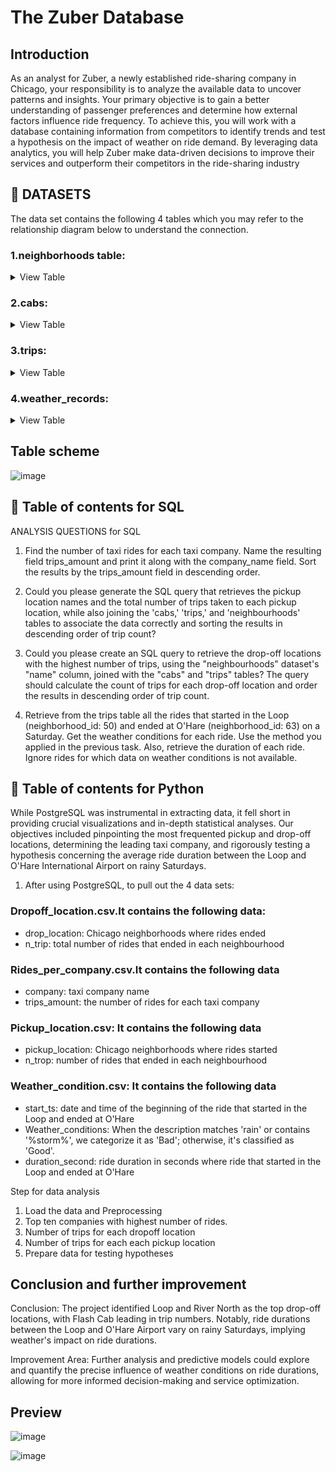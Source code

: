 # The Zuber Database
## Introduction
As an analyst for Zuber, a newly established ride-sharing company in Chicago, your responsibility is to analyze the available data to uncover patterns and insights. Your primary objective is to gain a better understanding of passenger preferences and determine how external factors influence ride frequency. To achieve this, you will work with a database containing information from competitors to identify trends and test a hypothesis on the impact of weather on ride demand. By leveraging data analytics, you will help Zuber make data-driven decisions to improve their services and outperform their competitors in the ride-sharing industry
## **:file_folder: DATASETS**
The data set contains the following 4 tables which you may refer to the relationship diagram below to understand the connection.
### **1.neighborhoods table**: 
<details><summary>
View Table
 </summary> 
 data on city neighbourhoods
 
 -Show the first 5 values
   
 | neighborhood_id	|  name |
 | --------------- |  --------- |
 | 0	              | Albany Park |
 | 1	              | Andersonville |
 | 2	              | Archer Heights |
 | 3	              | Armour Square |
 | 4	              | Ashburn       |
 | 5	              | Auburn Gresham |

 </details>

### **2.cabs**:
<details><summary>
View Table
 </summary>
 data on rides
 
 -Show the first 5 values
 
 -vehicle_id was cut short 11 characters.
 
  | cab_id	|  vehicle_id | company_name |
  | ------ |  -----------| ------------ |
  | 0      |  0fc17a66d66...| Dispatch Taxi Affiliation |
  | 1      |  38f6145c9a2...| Taxi Affiliation Services |
  | 2      |  11c21d0290e...| Star North Management LLC |
  | 3      |  43c12494b50...| Dispatch Taxi Affiliation |
  | 4      |  a48710b8f31...| Blue Ribbon Taxi Association Inc |
  | 5      |  c591191b4ca...| Blue Ribbon Taxi Association Inc |
 
 </details>
 
### **3.trips**:
<details><summary>
View Table
 </summary>
 data on rides
 
 -Show the first 5 values
 | trip_id	|  cap_id | start_td            | end_ts	            | duration_seconds	| distance_miles | pickup_location_id | dropoff_location_id |
 | ------ |  --------| ------------------- | -----------------  | -----------------| ---------------| -------------------| --------------------|
 | 1       |  1514   |  2017-11-07 21:00:00| 2017-11-07 21:00:00 | 81              |  0.04          | 0                  | 0                   |
 | 2       |  1514   |  2017-11-07 21:00:00| 2017-11-07 21:00:00 | 671             |  0.65          | 0                  | 0                   |
 | 3       |  1768   |  2017-11-03 14:00:00| 2017-11-03 15:00:00 | 318             |  0.9           | 0                  | 0                   |
 | 4       |  4274   |  2017-11-24 04:00:00| 2017-11-24 04:00:00 | 115             |  0.4           | 0                  | 0                   |
 | 5       |  3970   |  2017-11-12 03:00:00| 2017-11-12 03:00:00 | 475             |  1.6           | 0                  | 0                   |

 </details>
 
 ### **4.weather_records**:
 <details><summary>
View Table
 </summary>
 data on rides
 
 -Show the first 5 values
  | record_id	|  ts                | temperature | description|
  | --------- | -------------------| ------------| -------------| 
  | 1         | 2017-11-01 00:00:00| 276.15	     | broken clouds| 
  | 2         | 2017-11-01 01:00:00| 275.7       | scattered clouds|
  | 3         | 2017-11-01 02:00:00| 275.61      | overcast clouds |
  | 4         | 2017-11-01 03:00:00| 275.35      | broken clouds   |
  | 5         | 2017-11-01 04:00:00| 275.24      | broken clouds   |
 
  </details>
  
 ## Table scheme
  
  ![image](https://github.com/kaizermm/The-Zuber-Database/assets/121756502/2edba3f3-131c-40eb-b0d0-273d6213d7db)

## :speech_balloon: Table of contents for SQL
ANALYSIS QUESTIONS for SQL
1. Find the number of taxi rides for each taxi company. Name the resulting field trips_amount and print it along with the company_name field. Sort the results by the trips_amount field in descending order.

2. Could you please generate the SQL query that retrieves the pickup location names and the total number of trips taken to each pickup location, while also joining the 'cabs,' 'trips,' and 'neighbourhoods' tables to associate the data correctly and sorting the results in descending order of trip count?

3. Could you please create an SQL query to retrieve the drop-off locations with the highest number of trips, using the "neighbourhoods" dataset's "name" column, joined with the "cabs" and "trips" tables? The query should calculate the count of trips for each drop-off location and order the results in descending order of trip count.

4. Retrieve from the trips table all the rides that started in the Loop (neighborhood_id: 50) and ended at O'Hare (neighborhood_id: 63) on a Saturday. Get the weather conditions for each ride. Use the method you applied in the previous task. Also, retrieve the duration of each ride. Ignore rides for which data on weather conditions is not available.

## :speech_balloon: Table of contents for Python
While PostgreSQL was instrumental in extracting data, it fell short in providing crucial visualizations and in-depth statistical analyses. Our objectives included pinpointing the most frequented pickup and drop-off locations, determining the leading taxi company, and rigorously testing a hypothesis concerning the average ride duration between the Loop and O'Hare International Airport on rainy Saturdays.

1. After using PostgreSQL, to pull out the 4 data sets:
### Dropoff_location.csv.It contains the following data:
* drop_location: Chicago neighborhoods where rides ended
* n_trip: total number of rides that ended in each neighbourhood

### Rides_per_company.csv.It contains the following data
* company: taxi company name
* trips_amount: the number of rides for each taxi company

### Pickup_location.csv: It contains the following data
* pickup_location: Chicago neighborhoods where rides started
* n_trop: number of rides that ended in each neighbourhood

### Weather_condition.csv: It contains the following data
* start_ts: date and time of the beginning of the ride that started in the Loop and ended at O'Hare
* Weather_conditions: When the description matches 'rain' or contains '%storm%', we categorize it as 'Bad'; otherwise, it's classified as 'Good'.
* duration_second: ride duration in seconds where ride that started in the Loop and ended at O'Hare

Step for data analysis
1. Load the data and Preprocessing
2. Top ten companies with highest number of rides.
3. Number of trips for each dropoff location
4. Number of trips for each each pickup location
5. Prepare data for testing hypotheses
## Conclusion and further improvement
Conclusion: The project identified Loop and River North as the top drop-off locations, with Flash Cab leading in trip numbers. Notably, ride durations between the Loop and O'Hare Airport vary on rainy Saturdays, implying weather's impact on ride durations.

Improvement Area: Further analysis and predictive models could explore and quantify the precise influence of weather conditions on ride durations, allowing for more informed decision-making and service optimization.

## Preview
![image](https://github.com/kaizermm/Zuber-Rideshare-Analysis/assets/121756502/07fdd33d-2c7b-4ee0-95d5-a0d7cb5f71ec)


![image](https://github.com/kaizermm/Zuber-Rideshare-Analysis/assets/121756502/f7ec6e80-fb33-47f9-b197-9ad20feb824b)


